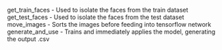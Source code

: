 get_train_faces - Used to isolate the faces from the train dataset
get_test_faces - Used to isolate the faces from the test dataset
move_images - Sorts the images before feeding into tensorflow network
generate_and_use - Trains and immediately applies the model, generating the output .csv
